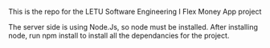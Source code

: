This is the repo for the LETU Software Engineering I Flex Money App project

The server side is using Node.Js, so node must be installed. After installing node, run npm install to install all the dependancies for the project. 
